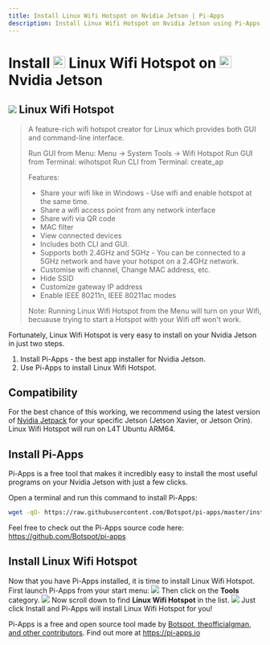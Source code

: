 ```yaml
---
title: Install Linux Wifi Hotspot on Nvidia Jetson | Pi-Apps
description: Install Linux Wifi Hotspot on Nvidia Jetson using Pi-Apps
---
```

<div class="simple-install-content content">

# Install <img src="/img/app-icons/Linux Wifi Hotspot/icon-64.png" height=24> Linux Wifi Hotspot on <img src=/img/other-icons/nvidia-icon.svg height=24> Nvidia Jetson

## <img src="/img/app-icons/Linux Wifi Hotspot/icon-64.png"> Linux Wifi Hotspot
> A feature-rich wifi hotspot creator for Linux which provides both GUI and command-line interface.
> 
> Run GUI from Menu: Menu -> System Tools -> Wifi Hotspot
> Run GUI from Terminal: wihotspot
> Run CLI from Terminal: create_ap
> 
> Features:
>  - Share your wifi like in Windows - Use wifi and enable hotspot at the same time.
>  - Share a wifi access point from any network interface
>  - Share wifi via QR code
>  - MAC filter
>  - View connected devices
>  - Includes both CLI and GUI.
>  - Supports both 2.4GHz and 5GHz - You can be connected to a 5GHz network and have your hotspot on a 2.4GHz network.
>  - Customise wifi channel, Change MAC address, etc.
>  - Hide SSID
>  - Customize gateway IP address
>  - Enable IEEE 80211n, IEEE 80211ac modes
> 
> Note: Running Linux Wifi Hotspot from the Menu will turn on your Wifi, becuause trying to start a Hotspot with your Wifi off won't work.

Fortunately, Linux Wifi Hotspot is very easy to install on your Nvidia Jetson in just two steps.
1. Install Pi-Apps - the best app installer for Nvidia Jetson.
2. Use Pi-Apps to install Linux Wifi Hotspot.
</div>
<div class="simple-install-content content">

## Compatibility
For the best chance of this working, we recommend using the latest version of [Nvidia Jetpack](https://developer.nvidia.com/embedded/jetpack-archive) for your specific Jetson (Jetson Xavier, or Jetson Orin).
Linux Wifi Hotspot will run on L4T Ubuntu ARM64.
</div>
<div class="simple-install-content content">

## Install Pi-Apps

Pi-Apps is a free tool that makes it incredibly easy to install the most useful programs on your Nvidia Jetson with just a few clicks.

Open a terminal and run this command to install Pi-Apps:
```bash
wget -qO- https://raw.githubusercontent.com/Botspot/pi-apps/master/install | bash
```
Feel free to check out the Pi-Apps source code here: https://github.com/Botspot/pi-apps
</div>
<div class="simple-install-content content">

## Install Linux Wifi Hotspot

Now that you have Pi-Apps installed, it is time to install Linux Wifi Hotspot.
First launch Pi-Apps from your start menu:
<img src="/img/start-menu.png">
Then click on the <b>Tools</b> category.
<img src="/img/category-selections/Tools.png">
Now scroll down to find <b>Linux Wifi Hotspot</b> in the list.
<img src="/img/app-icons/Linux Wifi Hotspot/app-selection.png">
Just click Install and Pi-Apps will install Linux Wifi Hotspot for you!
</div>
<div class="simple-install-content content">

Pi-Apps is a free and open source tool made by [Botspot, theofficialgman, and other contributors](/about/#contributors). Find out more at https://pi-apps.io
</div>
